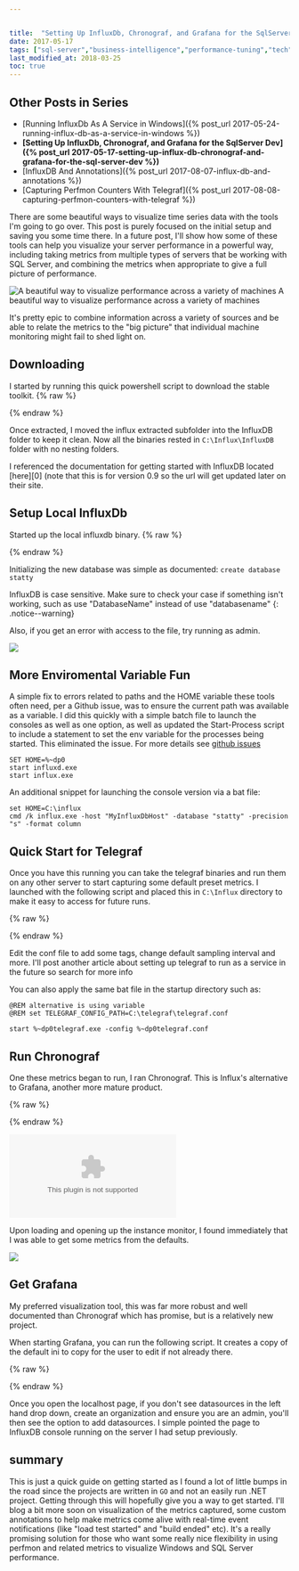 ```yaml
---


title:  "Setting Up InfluxDb, Chronograf, and Grafana for the SqlServer Dev"
date: 2017-05-17
tags: ["sql-server","business-intelligence","performance-tuning","tech","powershell","cool-tools"]
last_modified_at: 2018-03-25
toc: true
---
```


## Other Posts in Series

*   [Running InfluxDb As A Service in Windows]({% post_url 2017-05-24-running-influx-db-as-a-service-in-windows  %})
*   **[Setting Up InfluxDb, Chronograf, and Grafana for the SqlServer Dev]({% post_url 2017-05-17-setting-up-influx-db-chronograf-and-grafana-for-the-sql-server-dev %})**
*   [InfluxDB And Annotations]({% post_url 2017-08-07-influx-db-and-annotations %})
*   [Capturing Perfmon Counters With Telegraf]({% post_url 2017-08-08-capturing-perfmon-counters-with-telegraf %})


There are some beautiful ways to visualize time series data with the tools I'm going to go over. This post is purely focused on the initial setup and saving you some time there. In a future post, I'll show how some of these tools can help you visualize your server performance in a powerful way, including taking metrics from multiple types of servers that be working with SQL Server, and combining the metrics when appropriate to give a full picture of performance.

![A beautiful way to visualize performance across a variety of machines](/assets/img/grafana_visualization.png) A beautiful way to visualize performance across a variety of machines

It's pretty epic to combine information across a variety of sources and be able to relate the metrics to the "big picture" that individual machine monitoring might fail to shed light on.

## Downloading

I started by running this quick powershell script to download the stable toolkit.
{% raw %}
 <script src="https://gist.github.com/sheldonhull/5fa33704e2599e3ddb46a8299ad3bafe.js"></script>
{% endraw %}


Once extracted, I moved the influx extracted subfolder into the InfluxDB folder to keep it clean. Now all the binaries rested in `C:\Influx\InfluxDB` folder with no nesting folders.

I referenced the documentation for getting started with InfluxDB located [here][0] (note that this is for version 0.9 so the url will get updated later on their site.

## Setup Local InfluxDb

Started up the local influxdb binary.
{% raw %}
 <script src="https://gist.github.com/sheldonhull/6f4e11d60244af00edac438cb9ae6ea5.js"></script>
{% endraw %}


Initializing the new database was simple as documented: `create database statty`

InfluxDB is case sensitive. Make sure to check your case if something isn't working, such as use "DatabaseName" instead of use "databasename"
{: .notice--warning}

Also, if you get an error with access to the file, try running as admin.

![](/assets/img/Influx+Command+Line+Error+on+writing+history+file.png)

## More Enviromental Variable Fun

A simple fix to errors related to paths and the HOME variable these tools often need, per a Github issue, was to ensure the current path was available as a variable. I did this quickly with a simple batch file to launch the consoles as well as one option, as well as updated the Start-Process script to include a statement to set the env variable for the processes being started. This eliminated the issue. For more details see [github issues](http://bit.ly/2nJib1P)

```batch
SET HOME=%~dp0
start influxd.exe
start influx.exe
```

An additional snippet for launching the console version via a bat file:

```batch
set HOME=C:\influx
cmd /k influx.exe -host "MyInfluxDbHost" -database "statty" -precision "s" -format column
```

## Quick Start for Telegraf

Once you have this running you can take the telegraf binaries and run them on any other server to start capturing some default preset metrics. I launched with the following script and placed this in `C:\Influx` directory to make it easy to access for future runs.

{% raw %}
 <script src="https://gist.github.com/sheldonhull/1a9641ce607569dde912f996137debae.js"></script>
{% endraw %}


Edit the conf file to add some tags, change default sampling interval and more. I'll post another article about setting up telegraf to run as a service in the future so search for more info

You can also apply the same bat file in the startup directory such as:

```batch
@REM alternative is using variable
@REM set TELEGRAF_CONFIG_PATH=C:\telegraf\telegraf.conf

start %~dp0telegraf.exe -config %~dp0telegraf.conf
```

## Run Chronograf

One these metrics began to run, I ran Chronograf. This is Influx's alternative to Grafana, another more mature product.

{% raw %}
 <script src="https://gist.github.com/sheldonhull/958094675f6ab53897616755dd130144.js"></script>
{% endraw %}


![](/assets/img/Initial+Screen+After+Opening+Localhost+when+running+the+Chronograf.exe)

Upon loading and opening up the instance monitor, I found immediately that I was able to get some metrics from the defaults.

![](/assets/img/Defaults+-+Nice+Start.png)

## Get Grafana

My preferred visualization tool, this was far more robust and well documented than Chronograf which has promise, but is a relatively new project.

When starting Grafana, you can run the following script. It creates a copy of the default ini to copy for the user to edit if not already there.

{% raw %}
 <script src="https://gist.github.com/sheldonhull/3cff34cf9029bd99cd1e888e755c307c.js"></script>
{% endraw %}


Once you open the localhost page, if you don't see datasources in the left hand drop down, create an organization and ensure you are an admin, you'll then see the option to add datasources. I simple pointed the page to InfluxDB console running on the server I had setup previously.

## summary

This is just a quick guide on getting started as I found a lot of little bumps in the road since the projects are written in `GO` and not an easily run .NET project. Getting through this will hopefully give you a way to get started. I'll blog a bit more soon on visualization of the metrics captured, some custom annotations to help make metrics come alive with real-time event notifications (like "load test started" and "build ended" etc). It's a really promising solution for those who want some really nice flexibility in using perfmon and related metrics to visualize Windows and SQL Server performance.
